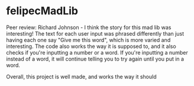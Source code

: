 # felipecMadLib

Peer review: Richard Johnson - I think the story for this mad lib was interesting!
The text for each user input was phrased differently than just having each one say "Give me this word",
which is more varied and interesting. The code also works the way it is supposed to, and it also
checks if you're inputting a number or a word. If you're inputting a number instead of a word,
it will continue telling you to try again until you put in a word.

Overall, this project is well made, and works the way it should